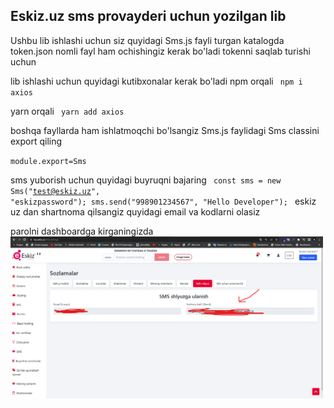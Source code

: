 <h2> Eskiz.uz sms provayderi uchun yozilgan lib </h2>
Ushbu lib ishlashi uchun siz quyidagi Sms.js fayli turgan katalogda token.json nomli fayl ham ochishingiz kerak bo'ladi tokenni saqlab turishi uchun 

lib ishlashi uchun quyidagi kutibxonalar kerak bo'ladi 
npm orqali
<code> 
  npm i axios
</code>

yarn orqali
<code> 
  yarn add axios
</code>

boshqa fayllarda ham ishlatmoqchi bo'lsangiz 
Sms.js faylidagi 
Sms classini export qiling

<code>module.export=Sms</code>

sms yuborish uchun quyidagi buyruqni bajaring 
<code>
  const sms = new Sms("test@eskiz.uz", "eskizpassword");
  sms.send("998901234567", "Hello Developer");
</code>
eskiz uz dan shartnoma qilsangiz quyidagi email va kodlarni olasiz 

parolni dashboardga kirganingizda <br>
<img src="https://github.com/idealprojectuz/eskiz-uz-nodejs/blob/main/rasm.png?raw=true" width="500"> 
<br>



  
